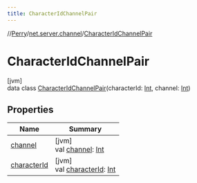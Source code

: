 ```yaml
---
title: CharacterIdChannelPair
---
```

//[Perry](../../../index.html)/[net.server.channel](../index.html)/[CharacterIdChannelPair](index.html)



# CharacterIdChannelPair



[jvm]\
data class [CharacterIdChannelPair](index.html)(characterId: [Int](https://kotlinlang.org/api/latest/jvm/stdlib/kotlin/-int/index.html), channel: [Int](https://kotlinlang.org/api/latest/jvm/stdlib/kotlin/-int/index.html))



## Properties


| Name | Summary |
|---|---|
| [channel](channel.html) | [jvm]<br>val [channel](channel.html): [Int](https://kotlinlang.org/api/latest/jvm/stdlib/kotlin/-int/index.html) |
| [characterId](character-id.html) | [jvm]<br>val [characterId](character-id.html): [Int](https://kotlinlang.org/api/latest/jvm/stdlib/kotlin/-int/index.html) |


